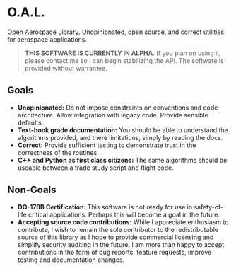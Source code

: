 # O.A.L.
Open Aerospace Library. Unopinionated, open source, and correct utilities for aerospace applications.

> **THIS SOFTWARE IS CURRENTLY IN ALPHA.** If you plan on using it, please
> contact me so I can begin stabilizing the API. The software is provided
> without warrantee.

## Goals
- **Unopinionated:** Do not impose constraints on conventions and code
  architecture. Allow integration with legacy code. Provide sensible defaults.
- **Text-book grade documentation:** You should be able to understand the
  algorithms provided, and there limitations, simply by reading the docs.
- **Correct:** Provide sufficient testing to demonstrate trust in the
  correctness of the routines.
- **C++ and Python as first class citizens:** The same algorithms should be
  useable between a trade study script and flight code.

## Non-Goals
- **DO-178B Certification:** This software is not ready for use in
  safety-of-life critical applications. Perhaps this will become a goal in the
  future.
- **Accepting source code contributions:** While I appreciate enthusiasm to
  contribute, I wish to remain the sole contributor to the redistributable
  source of this library as I hope to provide commercial licensing and
  simplify security auditing in the future. I am more than happy to
  accept contributions in the form of bug reports, feature requests,
  improve testing and documentation changes.
